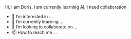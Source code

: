 Hi, I am Doris, i am currently learning AI, i need collaboration

- 👀 I’m interested in ...
- 🌱 I’m currently learning ...
- 💞️ I’m looking to collaborate on ...
- 📫 How to reach me ...

<!---
AnyanwuDoris/AnyanwuDoris is a ✨ special ✨ repository because its `README.md` (this file) appears on your GitHub profile.
You can click the Preview link to take a look at your changes.
--->
